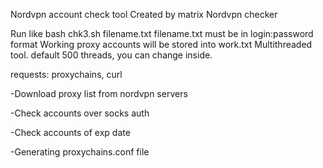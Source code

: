 Nordvpn account check tool Created by matrix
Nordvpn checker

Run like bash chk3.sh filename.txt filename.txt must be in login:password format 
Working proxy accounts will be stored into work.txt Multithreaded tool. default 500 threads, you can change inside.

requests:
proxychains, curl

-Download proxy list from nordvpn servers

-Check accounts over socks auth

-Check accounts of exp date

-Generating proxychains.conf file

